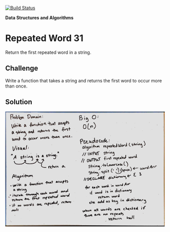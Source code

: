 [![Build Status](https://travis-ci.com/stariel/data-structures-and-algorithms.svg?branch=master)](https://travis-ci.com/stariel/data-structures-and-algorithms)

**Data Structures and Algorithms**

# Repeated Word 31
Return the first repeated word in a string.

## Challenge
Write a function that takes a string and returns the first word to occur more than once.

## Solution
![Whiteboarding Image 31](../assets/repeated_word.jpg)